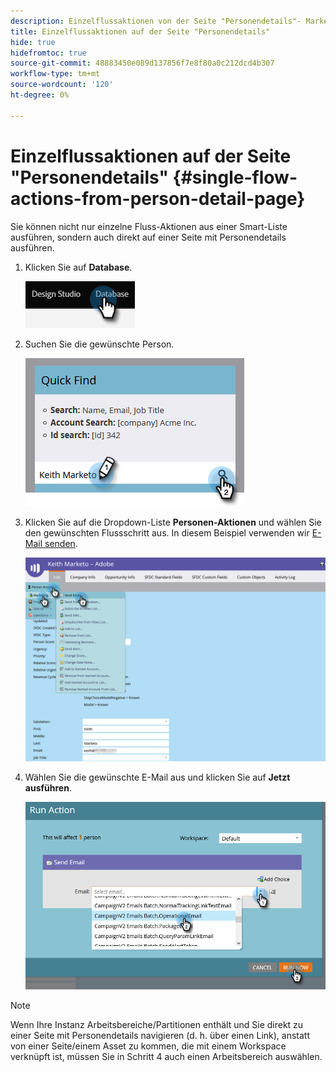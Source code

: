 ```yaml
---
description: Einzelflussaktionen von der Seite "Personendetails"- Marketo-Dokumente - Produktdokumentation
title: Einzelflussaktionen auf der Seite "Personendetails"
hide: true
hidefromtoc: true
source-git-commit: 48883450e089d137856f7e8f80a0c212dcd4b307
workflow-type: tm+mt
source-wordcount: '120'
ht-degree: 0%

---
```


# Einzelflussaktionen auf der Seite &quot;Personendetails&quot; {#single-flow-actions-from-person-detail-page}

Sie können nicht nur einzelne Fluss-Aktionen aus einer Smart-Liste ausführen, sondern auch direkt auf einer Seite mit Personendetails ausführen.

1. Klicken Sie auf **Database**.

   ![](assets/single-flow-actions-from-person-detail-page-1.png)

1. Suchen Sie die gewünschte Person.

   ![](assets/single-flow-actions-from-person-detail-page-2.png)

1. Klicken Sie auf die Dropdown-Liste **Personen-Aktionen** und wählen Sie den gewünschten Flussschritt aus. In diesem Beispiel verwenden wir [E-Mail senden](/help/marketo/product-docs/core-marketo-concepts/smart-campaigns/flow-actions/send-email.md).

   ![](assets/single-flow-actions-from-person-detail-page-3.png)

1. Wählen Sie die gewünschte E-Mail aus und klicken Sie auf **Jetzt ausführen**.

   ![](assets/single-flow-actions-from-person-detail-page-4.png)

>[!NOTE]
>
>Wenn Ihre Instanz Arbeitsbereiche/Partitionen enthält und Sie direkt zu einer Seite mit Personendetails navigieren (d. h. über einen Link), anstatt von einer Seite/einem Asset zu kommen, die mit einem Workspace verknüpft ist, müssen Sie in Schritt 4 auch einen Arbeitsbereich auswählen.
